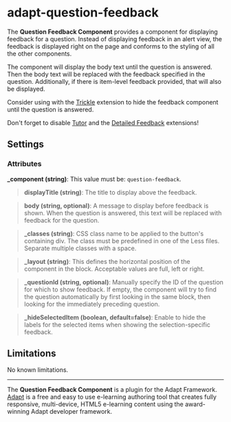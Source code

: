 adapt-question-feedback
=================
The **Question Feedback Component** provides a component for displaying feedback for a question. Instead of displaying feedback in an alert view, the feedback is displayed right on the page and conforms to the styling of all the other components.

The component will display the body text until the question is answered. Then the body text will be replaced with the feedback specified in the question. Additionally, if there is item-level feedback provided, that will also be displayed.

Consider using with the [Trickle](https://github.com/adaptlearning/adapt-contrib-trickle) extension to hide the feedback component until the question is answered.

Don't forget to disable [Tutor](https://github.com/adaptlearning/adapt-contrib-tutor) and the [Detailed Feedback](https://github.com/gowithfloat/adapt-detailed-feedback) extensions!

Settings
--------
### Attributes
**_component (string)**: This value must be: `question-feedback`.

> **displayTitle (string)**: The title to display above the feedback.

> **body (string, optional)**: A message to display before feedback is shown. When the question is answered, this text will be replaced with feedback for the question.

> **_classes (string)**: CSS class name to be applied to the button's containing div. The class must be predefined in one of the Less files. Separate multiple classes with a space.

> **_layout (string)**: This defines the horizontal position of the component in the block. Acceptable values are full, left or right.

> **_questionId (string, optional)**: Manually specify the ID of the question for which to show feedback. If empty, the component will try to find the question automatically by first looking in the same block, then looking for the immediately preceding question.

> **_hideSelectedItem (boolean, default=false)**: Enable to hide the labels for the selected items when showing the selection-specific feedback.

Limitations
-----------
No known limitations.

-----------
The **Question Feedback Component** is a plugin for the Adapt Framework. [Adapt](https://www.adaptlearning.org) is a free and easy to use e-learning authoring tool that creates fully responsive, multi-device, HTML5 e-learning content using the award-winning Adapt developer framework.
